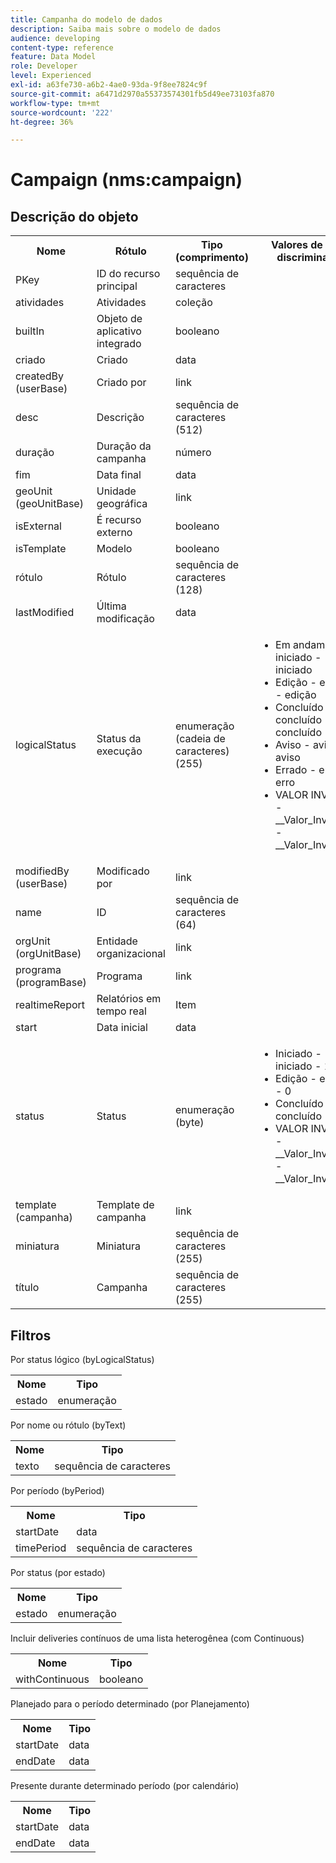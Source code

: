 ```yaml
---
title: Campanha do modelo de dados
description: Saiba mais sobre o modelo de dados
audience: developing
content-type: reference
feature: Data Model
role: Developer
level: Experienced
exl-id: a63fe730-a6b2-4ae0-93da-9f8ee7824c9f
source-git-commit: a6471d2970a55373574301fb5d49ee73103fa870
workflow-type: tm+mt
source-wordcount: '222'
ht-degree: 36%

---
```


# Campaign (nms:campaign)

## Descrição do objeto

<table>
               <tr>
                  <th>Nome</th>
                  <th>Rótulo</th>
                  <th>Tipo (comprimento)</th>
                  <th>Valores de lista discriminada</th>
               </tr>
               <tr>
                  <td>PKey</td>
                  <td>ID do recurso principal</td>
                  <td>sequência de caracteres </td>
                  <td> </td>
               </tr>
               <tr>
                  <td>atividades</td>
                  <td>Atividades</td>
                  <td>coleção </td>
                  <td> </td>
               </tr>
               <tr>
                  <td>builtIn</td>
                  <td>Objeto de aplicativo integrado</td>
                  <td>booleano </td>
                  <td> </td>
               </tr>
               <tr>
                  <td>criado</td>
                  <td>Criado</td>
                  <td>data </td>
                  <td> </td>
               </tr>
               <tr>
                  <td>createdBy (userBase)</td>
                  <td>Criado por</td>
                  <td>link </td>
                  <td> </td>
               </tr>
               <tr>
                  <td>desc</td>
                  <td>Descrição</td>
                  <td>sequência de caracteres (512)</td>
                  <td> </td>
               </tr>
               <tr>
                  <td>duração</td>
                  <td>Duração da campanha</td>
                  <td>número </td>
                  <td> </td>
               </tr>
               <tr>
                  <td>fim</td>
                  <td>Data final</td>
                  <td>data </td>
                  <td> </td>
               </tr>
               <tr>
                  <td>geoUnit (geoUnitBase)</td>
                  <td>Unidade geográfica</td>
                  <td>link </td>
                  <td> </td>
               </tr>
               <tr>
                  <td>isExternal</td>
                  <td>É recurso externo</td>
                  <td>booleano </td>
                  <td> </td>
               </tr>
               <tr>
                  <td>isTemplate</td>
                  <td>Modelo</td>
                  <td>booleano </td>
                  <td> </td>
               </tr>
               <tr>
                  <td>rótulo</td>
                  <td>Rótulo</td>
                  <td>sequência de caracteres (128)</td>
                  <td> </td>
               </tr>
               <tr>
                  <td>lastModified</td>
                  <td>Última modificação</td>
                  <td>data </td>
                  <td> </td>
               </tr>
               <tr>
                  <td>logicalStatus</td>
                  <td>Status da execução</td>
                  <td>enumeração (cadeia de caracteres) (255)</td>
                  <td>
                     <ul>
                        <li>Em andamento - iniciado - iniciado</li>
                        <li>Edição - edição - edição</li>
                        <li>Concluído - concluído - concluído</li>
                        <li>Aviso - aviso - aviso</li>
                        <li>Errado - erro - erro</li>
                        <li>VALOR INVÁLIDO - __Valor_Inválido__ - __Valor_Inválido__</li>
                     </ul>
                  </td>
               </tr>
               <tr>
                  <td>modifiedBy (userBase)</td>
                  <td>Modificado por</td>
                  <td>link </td>
                  <td> </td>
               </tr>
               <tr>
                  <td>name</td>
                  <td>ID</td>
                  <td>sequência de caracteres (64)</td>
                  <td> </td>
               </tr>
               <tr>
                  <td>orgUnit (orgUnitBase)</td>
                  <td>Entidade organizacional</td>
                  <td>link </td>
                  <td> </td>
               </tr>
               <tr>
                  <td>programa (programBase)</td>
                  <td>Programa</td>
                  <td>link </td>
                  <td> </td>
               </tr>
               <tr>
                  <td>realtimeReport</td>
                  <td>Relatórios em tempo real</td>
                  <td>Item </td>
                  <td> </td>
               </tr>
               <tr>
                  <td>start</td>
                  <td>Data inicial</td>
                  <td>data </td>
                  <td> </td>
               </tr>
               <tr>
                  <td>status</td>
                  <td>Status</td>
                  <td>enumeração (byte) </td>
                  <td>
                     <ul>
                        <li>Iniciado - iniciado - 1</li>
                        <li>Edição - edição - 0</li>
                        <li>Concluído - concluído - 2</li>
                        <li>VALOR INVÁLIDO - __Valor_Inválido__ - __Valor_Inválido__</li>
                     </ul>
                  </td>
               </tr>
               <tr>
                  <td>template (campanha)</td>
                  <td>Template de campanha</td>
                  <td>link </td>
                  <td> </td>
               </tr>
               <tr>
                  <td>miniatura</td>
                  <td>Miniatura</td>
                  <td>sequência de caracteres (255)</td>
                  <td> </td>
               </tr>
               <tr>
                  <td>título</td>
                  <td>Campanha</td>
                  <td>sequência de caracteres (255)</td>
                  <td> </td>
               </tr>
            </table>

## Filtros

Por status lógico (byLogicalStatus)

<table>
    <tr>
    <th>Nome</th>
    <th>Tipo</th>
    </tr>
    <tr>
    <td>estado</td>
    <td>enumeração</td>
    </tr>
</table>

Por nome ou rótulo (byText)

<table>
    <tr>
    <th>Nome</th>
    <th>Tipo</th>
    </tr>
    <tr>
    <td>texto</td>
    <td>sequência de caracteres</td>
    </tr>
</table>

Por período (byPeriod)

<table>
    <tr>
    <th>Nome</th>
    <th>Tipo</th>
    </tr>
    <tr>
    <td>startDate</td>
    <td>data</td>
    </tr>
    <tr>
    <td>timePeriod</td>
    <td>sequência de caracteres</td>
    </tr>
</table>

Por status (por estado)

<table>
    <tr>
    <th>Nome</th>
    <th>Tipo</th>
    </tr>
    <tr>
    <td>estado</td>
    <td>enumeração</td>
    </tr>
</table>

Incluir deliveries contínuos de uma lista heterogênea (com Continuous)

<table>
    <tr>
    <th>Nome</th>
    <th>Tipo</th>
    </tr>
    <tr>
    <td>withContinuous</td>
    <td>booleano</td>
    </tr>
</table>

Planejado para o período determinado (por Planejamento)

<table>
    <tr>
    <th>Nome</th>
    <th>Tipo</th>
    </tr>
    <tr>
    <td>startDate</td>
    <td>data</td>
    </tr>
    <tr>
    <td>endDate</td>
    <td>data</td>
    </tr>
</table>

Presente durante determinado período (por calendário)

<table>
    <tr>
    <th>Nome</th>
    <th>Tipo</th>
    </tr>
    <tr>
    <td>startDate</td>
    <td>data</td>
    </tr>
    <tr>
    <td>endDate</td>
    <td>data</td>
    </tr>
</table>
